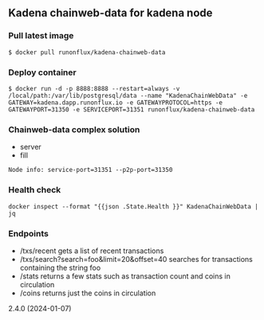 ## Kadena chainweb-data for kadena node
### Pull latest image
```shell script
$ docker pull runonflux/kadena-chainweb-data
```
### Deploy container
```shell script
$ docker run -d -p 8888:8888 --restart=always -v /local/path:/var/lib/postgresql/data --name "KadenaChainWebData" -e GATEWAY=kadena.dapp.runonflux.io -e GATEWAYPROTOCOL=https -e GATEWAYPORT=31350 -e SERVICEPORT=31351 runonflux/kadena-chainweb-data
```
### Chainweb-data complex solution
- server 
- fill

```shell script
Node info: service-port=31351 --p2p-port=31350
```

### Health check
```shell script
docker inspect --format "{{json .State.Health }}" KadenaChainWebData | jq
```

### Endpoints
- /txs/recent gets a list of recent transactions
- /txs/search?search=foo&limit=20&offset=40 searches for transactions containing the string foo
- /stats returns a few stats such as transaction count and coins in circulation
- /coins returns just the coins in circulation

2.4.0 (2024-01-07)
